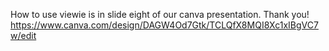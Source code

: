 How to use viewie is in slide eight of our canva presentation. Thank you!
https://www.canva.com/design/DAGW4Od7Gtk/TCLQfX8MQI8Xc1xIBgVC7w/edit

